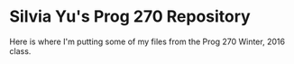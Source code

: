 # Silvia Yu's Prog 270 Repository

Here is where I'm putting some of my files from the Prog 270 Winter, 2016 class.
